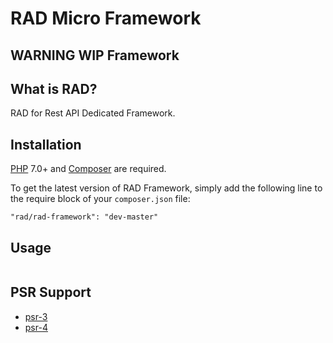 RAD Micro Framework
==========================

## WARNING WIP Framework

## What is RAD?
RAD for Rest API Dedicated Framework.

## Installation

[PHP](https://php.net) 7.0+ and [Composer](https://getcomposer.org) are required.

To get the latest version of RAD Framework, simply add the following line to the require block of your `composer.json` file:

```
"rad/rad-framework": "dev-master"
```

## Usage

```php


```

## PSR Support

* [psr-3](http://www.php-fig.org/psr/psr-3/)
* [psr-4](http://www.php-fig.org/psr/psr-4/)



